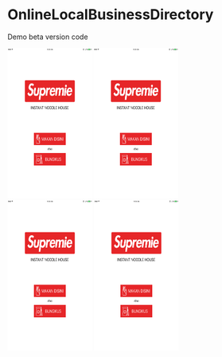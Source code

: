 # OnlineLocalBusinessDirectory
Demo beta version code


<b align="center">
<img src="https://github.com/jigar007/Noodle-Restaurant-iOS-app/blob/master/Final_Screenshots/1.PNG" width="170" height="302">
</b>

<img src="https://github.com/jigar007/Noodle-Restaurant-iOS-app/blob/master/Final_Screenshots/1.PNG" width="170" height="302">
<img src="https://github.com/jigar007/Noodle-Restaurant-iOS-app/blob/master/Final_Screenshots/1.PNG" width="170" height="302">
<img src="https://github.com/jigar007/Noodle-Restaurant-iOS-app/blob/master/Final_Screenshots/1.PNG" width="170" height="302">
